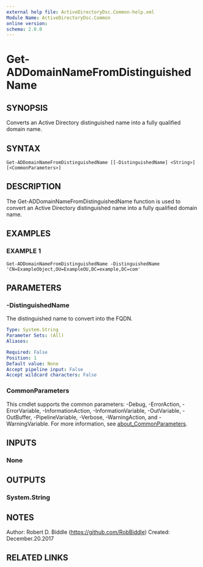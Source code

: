 ```yaml
---
external help file: ActiveDirectoryDsc.Common-help.xml
Module Name: ActiveDirectoryDsc.Common
online version:
schema: 2.0.0
---
```


# Get-ADDomainNameFromDistinguishedName

## SYNOPSIS
Converts an Active Directory distinguished name into a fully qualified domain name.

## SYNTAX

```
Get-ADDomainNameFromDistinguishedName [[-DistinguishedName] <String>] [<CommonParameters>]
```

## DESCRIPTION
The Get-ADDomainNameFromDistinguishedName function is used to convert an Active Directory distinguished name
into a fully qualified domain name.

## EXAMPLES

### EXAMPLE 1
```
Get-ADDomainNameFromDistinguishedName -DistinguishedName 'CN=ExampleObject,OU=ExampleOU,DC=example,DC=com'
```

## PARAMETERS

### -DistinguishedName
The distinguished name to convert into the FQDN.

```yaml
Type: System.String
Parameter Sets: (All)
Aliases:

Required: False
Position: 1
Default value: None
Accept pipeline input: False
Accept wildcard characters: False
```

### CommonParameters
This cmdlet supports the common parameters: -Debug, -ErrorAction, -ErrorVariable, -InformationAction, -InformationVariable, -OutVariable, -OutBuffer, -PipelineVariable, -Verbose, -WarningAction, and -WarningVariable. For more information, see [about_CommonParameters](http://go.microsoft.com/fwlink/?LinkID=113216).

## INPUTS

### None
## OUTPUTS

### System.String
## NOTES
Author: Robert D.
Biddle (https://github.com/RobBiddle)
Created: December.20.2017

## RELATED LINKS
